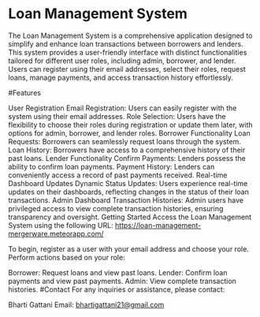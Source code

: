 
<h1>Loan Management System</h1>
The Loan Management System is a comprehensive application designed to simplify and enhance loan transactions between borrowers and lenders. This system provides a user-friendly interface with distinct functionalities tailored for different user roles, including admin, borrower, and lender. Users can register using their email addresses, select their roles, request loans, manage payments, and access transaction history effortlessly.

#Features


User Registration
Email Registration: Users can easily register with the system using their email addresses.
Role Selection: Users have the flexibility to choose their roles during registration or update them later, with options for admin, borrower, and lender roles.
Borrower Functionality
Loan Requests: Borrowers can seamlessly request loans through the system.
Loan History: Borrowers have access to a comprehensive history of their past loans.
Lender Functionality
Confirm Payments: Lenders possess the ability to confirm loan payments.
Payment History: Lenders can conveniently access a record of past payments received.
Real-time Dashboard Updates
Dynamic Status Updates: Users experience real-time updates on their dashboards, reflecting changes in the status of their loan transactions.
Admin Dashboard
Transaction Histories: Admin users have privileged access to view complete transaction histories, ensuring transparency and oversight.
Getting Started
Access the Loan Management System using the following URL: https://loan-management-mergerware.meteorapp.com/

To begin, register as a user with your email address and choose your role. Perform actions based on your role:

Borrower: Request loans and view past loans.
Lender: Confirm loan payments and view past payments.
Admin: View complete transaction histories.
#Contact
For any inquiries or assistance, please contact:

Bharti Gattani
Email: bhartigattani21@gmail.com
